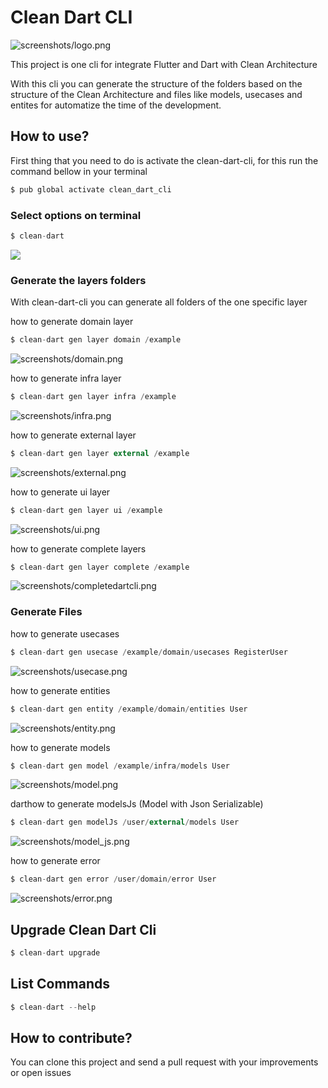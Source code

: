 # Clean Dart CLI

![screenshots/logo.png](https://github.com/sthormio/clean-dart-cli/blob/main/screenshots/logo.png?raw=true)

This project is one cli for integrate Flutter and Dart with Clean Architecture

With this cli you can generate the structure of the folders based on the structure of the Clean Architecture and files like models, usecases and entites for automatize the time of the development.

## How to use?

First thing that you need to do is activate the clean-dart-cli, for this run the command bellow in your terminal

```dart
$ pub global activate clean_dart_cli
```

### Select options on terminal

```dart
$ clean-dart
```

![](https://github.com/sthormio/clean-dart-cli/blob/main/screenshots/cleandart.gif?raw=true)

### Generate the layers folders

With clean-dart-cli you can generate all folders of the one specific layer

how to generate domain layer

```dart
$ clean-dart gen layer domain /example
```

![screenshots/domain.png](https://github.com/sthormio/clean-dart-cli/blob/main/screenshots/domain.png?raw=true)

how to generate infra layer

```dart
$ clean-dart gen layer infra /example
```

![screenshots/infra.png](https://github.com/sthormio/clean-dart-cli/blob/main/screenshots/infra.png?raw=true)

how to generate external layer

```dart
$ clean-dart gen layer external /example
```

![screenshots/external.png](https://github.com/sthormio/clean-dart-cli/blob/main/screenshots/external.png?raw=true)

how to generate ui layer

```dart
$ clean-dart gen layer ui /example
```

![screenshots/ui.png](https://github.com/sthormio/clean-dart-cli/blob/main/screenshots/ui.png?raw=true)

how to generate complete layers

```dart
$ clean-dart gen layer complete /example
```

![screenshots/completedartcli.png](https://github.com/sthormio/clean-dart-cli/blob/main/screenshots/completedartcli.png?raw=true)

### Generate Files

how to generate usecases

```dart
$ clean-dart gen usecase /example/domain/usecases RegisterUser
```

![screenshots/usecase.png](https://github.com/sthormio/clean-dart-cli/blob/main/screenshots/usecase.png?raw=true)

how to generate entities

```dart
$ clean-dart gen entity /example/domain/entities User
```

![screenshots/entity.png](https://github.com/sthormio/clean-dart-cli/blob/main/screenshots/entity.png?raw=true)

how to generate models

```dart
$ clean-dart gen model /example/infra/models User
```

![screenshots/model.png](https://github.com/sthormio/clean-dart-cli/blob/main/screenshots/model.png?raw=true)

darthow to generate modelsJs (Model with Json Serializable)

```dart
$ clean-dart gen modelJs /user/external/models User
```

![screenshots/model_js.png](https://github.com/sthormio/clean-dart-cli/blob/main/screenshots/model_js.png?raw=true)

how to generate error

```dart
$ clean-dart gen error /user/domain/error User
```

![screenshots/error.png](https://github.com/sthormio/clean-dart-cli/blob/main/screenshots/error.png?raw=true)

## Upgrade Clean Dart Cli

```dart
$ clean-dart upgrade
```

## List Commands

```dart
$ clean-dart --help
```

## How to contribute?

You can clone this project and send a pull request with your improvements or open issues
